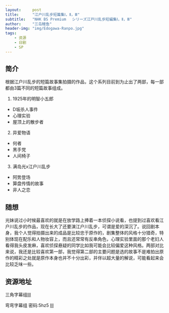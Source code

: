 ```yaml
---
layout:     post
title:      "江户川乱步短篇集Ⅰ，Ⅱ，Ⅲ"
subtitle:   "NHK BS Premium 　シリーズ江戸川乱歩短編集Ⅰ，Ⅱ，Ⅲ"
author:     "三岛鳗鱼"
header-img: "img/Edogawa-Ranpo.jpg"
tags:
    - 资源
    - 日剧
    - SP
---
```


## 简介
根据江户川乱步的短篇故事集拍摄的作品，这个系列目前到为止出了两部，每一部都由3篇不同的短篇故事组成。
1. 1925年的明智小五郎
* D坂杀人事件
* 心理实验
* 屋顶上的散步者

2. 异爱物语
* 何者
* 黑手党
* 人间椅子

3. 满岛光x江户川乱步
* 阿势登场
* 算盘传情的故事
* 非人之恋

## 随想
光妹说过小时候最喜欢的就是在放学路上捧着一本侦探小说看，也提到过喜欢看江户川乱步的作品，现在长大了还要演江户川乱步，可谓是爱的深沉了。说回剧本身，我个人觉得拍摄出来的成品是比较忠于原作的，剧集整体的风格十分猎奇，特别体现在配乐和人物妆容上，而且还常常有反串角色，心理实验里面的那个老妇人看得我头皮发麻，喜欢侦探悬疑的同学比如我可能会比较偏爱这种风格。两部对比来说，我还是比较喜欢第一部，我觉得第二部的主要问题是选的故事不是难拍出原作的精彩之处就是原作本身也并不十分出彩，并伴以超大量的解说，可能看起来会比较乏味一些。

## 资源地址

三角字幕组[Ⅰ](http://pssclub.com/forum.php?mod=viewthread&tid=15472)[Ⅱ](http://pssclub.com/forum.php?mod=viewthread&tid=17016)

弯弯字幕组 密码:5hz5  [Ⅲ](https://pan.baidu.com/s/1FwQWQtR_C67clS8ispbFOw )
